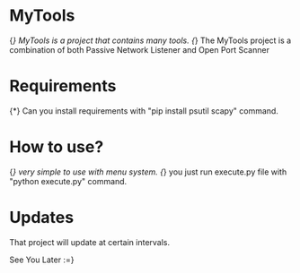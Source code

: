 # MyTools
{*} MyTools is a project that contains many tools.
{*} The MyTools project is a combination of both Passive Network Listener and Open Port Scanner

# Requirements
{*} Can you install requirements with "pip install psutil scapy" command.

# How to use?
{*} very simple to use with menu system.
{*} you just run execute.py file with "python execute.py" command.

# Updates
That project will update at certain intervals.
                
See You Later :=}
